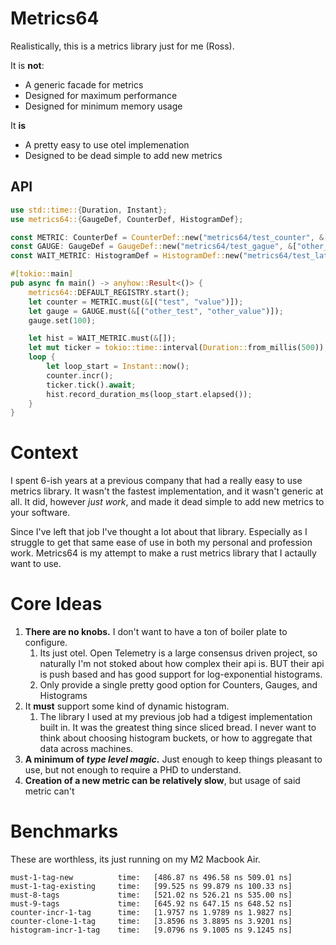 # Metrics64

Realistically, this is a metrics library just for me (Ross).

It is **not**:
* A generic facade for metrics
* Designed for maximum performance
* Designed for minimum memory usage

It **is**
* A pretty easy to use otel implemenation
* Designed to be dead simple to add new metrics
## API
```rust
use std::time::{Duration, Instant};
use metrics64::{GaugeDef, CounterDef, HistogramDef};

const METRIC: CounterDef = CounterDef::new("metrics64/test_counter", &["test"]);
const GAUGE: GaugeDef = GaugeDef::new("metrics64/test_gague", &["other_test"])
const WAIT_METRIC: HistogramDef = HistogramDef::new("metrics64/test_latency_ms", &[]);

#[tokio::main]
pub async fn main() -> anyhow::Result<()> {
    metrics64::DEFAULT_REGISTRY.start();
    let counter = METRIC.must(&[("test", "value")]);
    let gauge = GAUGE.must(&[("other_test", "other_value")]);
    gauge.set(100);

    let hist = WAIT_METRIC.must(&[]);
    let mut ticker = tokio::time::interval(Duration::from_millis(500));
    loop {
        let loop_start = Instant::now();
        counter.incr();
        ticker.tick().await;
        hist.record_duration_ms(loop_start.elapsed());
    }
}
```

# Context

I spent 6-ish years at a previous company that had a really easy to use metrics
library. It wasn't the fastest implementation, and it wasn't generic at all. It
did, however _just work_, and made it dead simple to add new metrics to your
software.

Since I've left that job I've thought a lot about that library. Especially as I
struggle to get that same ease of use in both my personal and profession work.
Metrics64 is my attempt to make a rust metrics library that I actaully want to
use.

# Core Ideas

1. **There are no knobs.** I don't want to have a ton of boiler plate to configure.
    1. Its just otel. Open Telemetry is a large consensus driven project, so naturally I'm not stoked about how complex their api is. BUT their api is push based and has good support for log-exponential histograms.
    2. Only provide a single pretty good option for Counters, Gauges, and Histograms
2. It **must** support some kind of dynamic histogram.
   1. The library I used at my previous job had a tdigest implementation built in. It was the greatest thing since sliced bread. I never want to think about choosing histogram buckets, or how to aggregate that data across machines.
3. **A minimum of _type level magic_.** Just enough to keep things pleasant to use, but not enough to require a PHD to understand.
4. **Creation of a new metric can be relatively slow**, but usage of said metric can't

# Benchmarks
These are worthless, its just running on my M2 Macbook Air.

```
must-1-tag-new          time:   [486.87 ns 496.58 ns 509.01 ns]
must-1-tag-existing     time:   [99.525 ns 99.879 ns 100.33 ns]
must-8-tags             time:   [521.02 ns 526.21 ns 535.00 ns]
must-9-tags             time:   [645.92 ns 647.15 ns 648.52 ns]
counter-incr-1-tag      time:   [1.9757 ns 1.9789 ns 1.9827 ns]
counter-clone-1-tag     time:   [3.8596 ns 3.8895 ns 3.9201 ns]
histogram-incr-1-tag    time:   [9.0796 ns 9.1005 ns 9.1245 ns]
```
